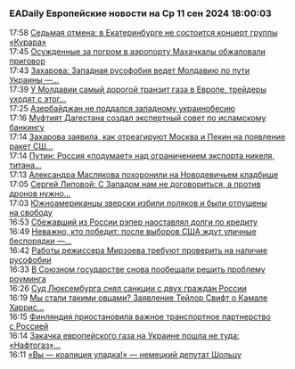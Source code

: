 <h3>EADaily Европейские новости на Ср 11 сен 2024 18:00:03</h3>
<div class="rssn table">
  <span class="smaller gray hspace">17:58</span>
  <a class="nodecor" href="https://eadaily.com/ru/news/2024/09/11/sedmaya-otmena-v-ekaterinburge-ne-sostoitsya-koncert-gruppy-kurara">Седьмая отмена: в Екатеринбурге не состоится концерт группы «Курара»</a>
</div>
<div class="rssn table">
  <span class="smaller gray hspace">17:45</span>
  <a class="nodecor" href="https://eadaily.com/ru/news/2024/09/11/osuzhdennye-za-pogrom-v-aeroportu-mahachkaly-obzhalovali-prigovor">Осужденные за погром в аэропорту Махачкалы обжаловали приговор</a>
</div>
<div class="rssn table">
  <span class="smaller gray hspace">17:43</span>
  <a class="nodecor" href="https://eadaily.com/ru/news/2024/09/11/zaharova-zapadnaya-rusofobiya-vedet-moldaviyu-po-puti-ukrainy-k-katastrofe">Захарова: Западная русофобия ведет Молдавию по пути Украины —...</a>
</div>
<div class="rssn table">
  <span class="smaller gray hspace">17:39</span>
  <a class="nodecor" href="https://eadaily.com/ru/news/2024/09/11/u-moldavii-samyy-dorogoy-tranzit-gaza-v-evrope-treydery-uhodyat-s-etogo-rynka">У Молдавии самый дорогой транзит газа в Европе, трейдеры уходят с этог...</a>
</div>
<div class="rssn table">
  <span class="smaller gray hspace">17:25</span>
  <a class="nodecor" href="https://eadaily.com/ru/news/2024/09/11/azerbaydzhan-ne-poddalsya-zapadnomu-ukrainobesiyu">Азербайджан не поддался западному украинобесию</a>
</div>
<div class="rssn table">
  <span class="smaller gray hspace">17:16</span>
  <a class="nodecor" href="https://eadaily.com/ru/news/2024/09/11/muftiyat-dagestana-sozdal-ekspertnyy-sovet-po-islamskomu-bankingu">Муфтият Дагестана создал экспертный совет по исламскому банкингу</a>
</div>
<div class="rssn table">
  <span class="smaller gray hspace">17:14</span>
  <a class="nodecor" href="https://eadaily.com/ru/news/2024/09/11/zaharova-zayavila-kak-otreagiruyut-moskva-i-pekin-na-poyavlenie-raket-ssha-v-yaponii">Захарова заявила, как отреагируют Москва и Пекин на появление ракет СШ...</a>
</div>
<div class="rssn table">
  <span class="smaller gray hspace">17:14</span>
  <a class="nodecor" href="https://eadaily.com/ru/news/2024/09/11/putin-rossiya-podumaet-nad-ogranicheniem-eksporta-nikelya-titana-i-urana">Путин: Россия «подумает» над ограничением экспорта никеля, титана...</a>
</div>
<div class="rssn table">
  <span class="smaller gray hspace">17:13</span>
  <a class="nodecor" href="https://eadaily.com/ru/news/2024/09/11/aleksandra-maslyakova-pohoronili-na-novodevichem-kladbishche">Александра Маслякова похоронили на Новодевичьем кладбище</a>
</div>
<div class="rssn table">
  <span class="smaller gray hspace">17:05</span>
  <a class="nodecor" href="https://eadaily.com/ru/news/2024/09/11/sergey-lipovoy-s-zapadom-nam-ne-dogovoritsya-a-protiv-dronov-nuzhno-usilivat-pvo">Сергей Липовой: С Западом нам не договориться, а против дронов нужно...</a>
</div>
<div class="rssn table">
  <span class="smaller gray hspace">17:03</span>
  <a class="nodecor" href="https://eadaily.com/ru/news/2024/09/11/yuzhnoamerikancy-zverski-izbili-polyakov-i-byli-otpushcheny-na-svobodu">Южноамериканцы зверски избили поляков и были отпущены на свободу</a>
</div>
<div class="rssn table">
  <span class="smaller gray hspace">16:53</span>
  <a class="nodecor" href="https://eadaily.com/ru/news/2024/09/11/sbezhavshiy-iz-rossii-reper-naostavlyal-dolgi-po-kreditu">Сбежавший из России рэпер наоставлял долги по кредиту</a>
</div>
<div class="rssn table">
  <span class="smaller gray hspace">16:49</span>
  <a class="nodecor" href="https://eadaily.com/ru/news/2024/09/11/nevazhno-kto-pobedit-posle-vyborov-ssha-zhdut-ulichnye-besporyadki-ekspert-amerikanist">Неважно, кто победит: после выборов США ждут уличные беспорядки —...</a>
</div>
<div class="rssn table">
  <span class="smaller gray hspace">16:42</span>
  <a class="nodecor" href="https://eadaily.com/ru/news/2024/09/11/raboty-rezhissera-mirzoeva-trebuyut-proverit-na-nalichie-rusofobii">Работы режиссера Мирзоева требуют проверить на наличие русофобии</a>
</div>
<div class="rssn table">
  <span class="smaller gray hspace">16:33</span>
  <a class="nodecor" href="https://eadaily.com/ru/news/2024/09/11/v-soyuznom-gosudarstve-snova-poobeshchali-reshit-problemu-rouminga">В Союзном государстве снова пообещали решить проблему роуминга</a>
</div>
<div class="rssn table">
  <span class="smaller gray hspace">16:26</span>
  <a class="nodecor" href="https://eadaily.com/ru/news/2024/09/11/sud-lyuksemburga-snyal-sankcii-s-dvuh-grazhdan-rossii">Суд Люксембурга снял санкции с двух граждан России</a>
</div>
<div class="rssn table">
  <span class="smaller gray hspace">16:19</span>
  <a class="nodecor" href="https://eadaily.com/ru/news/2024/09/11/my-stali-takimi-ovcami-zayavlenie-teylor-svift-o-kamale-harris-zapustilo-skandal">Мы стали такими овцами? Заявление Тейлор Свифт о Камале Харрис...</a>
</div>
<div class="rssn table">
  <span class="smaller gray hspace">16:15</span>
  <a class="nodecor" href="https://eadaily.com/ru/news/2024/09/11/finlyandiya-priostanovila-vazhnoe-transportnoe-partnerstvo-s-rossiey">Финляндия приостановила важное транспортное партнерство с Россией</a>
</div>
<div class="rssn table">
  <span class="smaller gray hspace">16:14</span>
  <a class="nodecor" href="https://eadaily.com/ru/news/2024/09/11/zakachka-evropeyskogo-gaza-na-ukraine-poshla-ne-tuda-naftogaz-sygraet-v-treydera-es">Закачка европейского газа на Украине пошла не туда: «Нафтогаз»...</a>
</div>
<div class="rssn table">
  <span class="smaller gray hspace">16:11</span>
  <a class="nodecor" href="https://eadaily.com/ru/news/2024/09/11/vy-koaliciya-upadka-nemeckiy-deputat-sholcu">«Вы — коалиция упадка!» — немецкий депутат Шольцу</a>
</div>